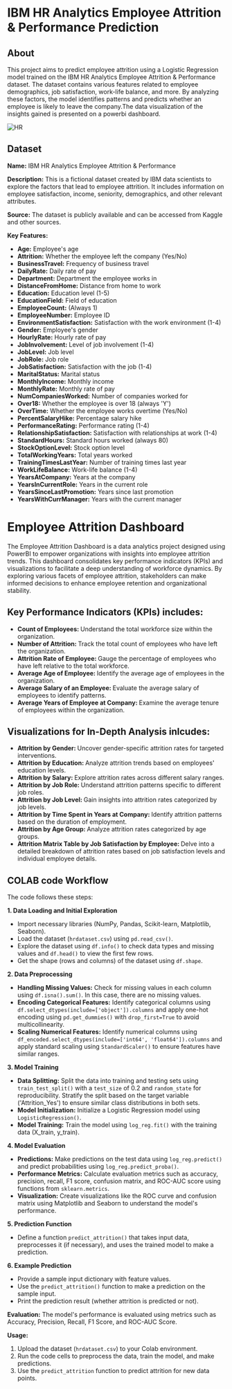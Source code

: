 # IBM HR Analytics Employee Attrition & Performance Prediction

## About

This project aims to predict employee attrition using a Logistic Regression model trained on the IBM HR Analytics Employee Attrition & Performance dataset. The dataset contains various features related to employee demographics, job satisfaction, work-life balance, and more. By analyzing these factors, the model identifies patterns and predicts whether an employee is likely to leave the company.The data visualization of the insights gained is presented on a powerbi dashboard.

![HR](https://hrsoftware.in/wp-content/uploads/2022/10/Employee-Attrition.jpg)

## Dataset

**Name:** IBM HR Analytics Employee Attrition & Performance

**Description:** This is a fictional dataset created by IBM data scientists to explore the factors that lead to employee attrition. It includes information on employee satisfaction, income, seniority, demographics, and other relevant attributes.

**Source:** The dataset is publicly available and can be accessed from Kaggle and other sources.

**Key Features:**

*   **Age:** Employee's age
*   **Attrition:** Whether the employee left the company (Yes/No)
*   **BusinessTravel:** Frequency of business travel
*   **DailyRate:** Daily rate of pay
*   **Department:** Department the employee works in
*   **DistanceFromHome:** Distance from home to work
*   **Education:** Education level (1-5)
*   **EducationField:** Field of education
*   **EmployeeCount:** (Always 1)
*   **EmployeeNumber:** Employee ID
*   **EnvironmentSatisfaction:** Satisfaction with the work environment (1-4)
*   **Gender:** Employee's gender
*   **HourlyRate:** Hourly rate of pay
*   **JobInvolvement:** Level of job involvement (1-4)
*   **JobLevel:** Job level
*   **JobRole:** Job role
*   **JobSatisfaction:** Satisfaction with the job (1-4)
*   **MaritalStatus:** Marital status
*   **MonthlyIncome:** Monthly income
*   **MonthlyRate:** Monthly rate of pay
*   **NumCompaniesWorked:** Number of companies worked for
*   **Over18:** Whether the employee is over 18 (always 'Y')
*   **OverTime:** Whether the employee works overtime (Yes/No)
*   **PercentSalaryHike:** Percentage salary hike
*   **PerformanceRating:** Performance rating (1-4)
*   **RelationshipSatisfaction:** Satisfaction with relationships at work (1-4)
*   **StandardHours:** Standard hours worked (always 80)
*   **StockOptionLevel:** Stock option level
*   **TotalWorkingYears:** Total years worked
*   **TrainingTimesLastYear:** Number of training times last year
*   **WorkLifeBalance:** Work-life balance (1-4)
*   **YearsAtCompany:** Years at the company
*   **YearsInCurrentRole:** Years in the current role
*   **YearsSinceLastPromotion:** Years since last promotion
*   **YearsWithCurrManager:** Years with the current manager

<h1>Employee Attrition Dashboard</h1>

<p>The Employee Attrition Dashboard is a data analytics project designed using PowerBI to empower organizations with insights into employee attrition trends. This dashboard consolidates key performance indicators (KPIs) and visualizations to facilitate a deep understanding of workforce dynamics. By exploring various facets of employee attrition, stakeholders can make informed decisions to enhance employee retention and organizational stability.</p>

<h2>Key Performance Indicators (KPIs) includes:</h2>

<ul>
  <li><b>Count of Employees: </b>Understand the total workforce size within the organization.</li>
  <li><b>Number of Attrition: </b>Track the total count of employees who have left the organization.</li>
  <li><b>Attrition Rate of Employee: </b>Gauge the percentage of employees who have left relative to the total workforce.</li>
  <li><b>Average Age of Employee: </b>Identify the average age of employees in the organization.</li>
  <li><b>Average Salary of an Employee: </b>Evaluate the average salary of employees to identify patterns.</li>
  <li><b>Average Years of Employee at Company: </b>Examine the average tenure of employees within the organization.</li>
</ul>

<h2>Visualizations for In-Depth Analysis inlcudes:</h2>

<ul>
  <li><b>Attrition by Gender: </b>Uncover gender-specific attrition rates for targeted interventions.</li>
  <li><b>Attrition by Education: </b>Analyze attrition trends based on employees' education levels.</li>
  <li><b>Attrition by Salary: </b>Explore attrition rates across different salary ranges.</li>
  <li><b>Attrition by Job Role: </b>Understand attrition patterns specific to different job roles.</li>
  <li><b>Attrition by Job Level: </b>Gain insights into attrition rates categorized by job levels.</li>
  <li><b>Attrition by Time Spent in Years at Company: </b>Identify attrition patterns based on the duration of employment.</li>
  <li><b>Attrition by Age Group: </b>Analyze attrition rates categorized by age groups.</li>
  <li><b>Attrition Matrix Table by Job Satisfaction by Employee: </b>Delve into a detailed breakdown of attrition rates based on job satisfaction levels and individual employee details.</li>
</ul>

## COLAB code Workflow

The code follows these steps:

**1. Data Loading and Initial Exploration**

*   Import necessary libraries (NumPy, Pandas, Scikit-learn, Matplotlib, Seaborn).
*   Load the dataset (`hrdataset.csv`) using `pd.read_csv()`.
*   Explore the dataset using `df.info()` to check data types and missing values and `df.head()` to view the first few rows.
*   Get the shape (rows and columns) of the dataset using `df.shape`.

**2. Data Preprocessing**

*   **Handling Missing Values:** Check for missing values in each column using `df.isna().sum()`. In this case, there are no missing values.
*   **Encoding Categorical Features:** Identify categorical columns using `df.select_dtypes(include=['object']).columns` and apply one-hot encoding using `pd.get_dummies()` with `drop_first=True` to avoid multicollinearity.
*   **Scaling Numerical Features:** Identify numerical columns using `df_encoded.select_dtypes(include=['int64', 'float64']).columns` and apply standard scaling using `StandardScaler()` to ensure features have similar ranges.

**3. Model Training**

*   **Data Splitting:** Split the data into training and testing sets using `train_test_split()` with a `test_size` of 0.2 and `random_state` for reproducibility. Stratify the split based on the target variable ('Attrition\_Yes') to ensure similar class distributions in both sets.
*   **Model Initialization:** Initialize a Logistic Regression model using `LogisticRegression()`.
*   **Model Training:** Train the model using `log_reg.fit()` with the training data (X\_train, y\_train).

**4. Model Evaluation**

*   **Predictions:** Make predictions on the test data using `log_reg.predict()` and predict probabilities using `log_reg.predict_proba()`.
*   **Performance Metrics:** Calculate evaluation metrics such as accuracy, precision, recall, F1 score, confusion matrix, and ROC-AUC score using functions from `sklearn.metrics`.
*   **Visualization:** Create visualizations like the ROC curve and confusion matrix using Matplotlib and Seaborn to understand the model's performance.

**5. Prediction Function**

*   Define a function `predict_attrition()` that takes input data, preprocesses it (if necessary), and uses the trained model to make a prediction.

**6. Example Prediction**

*   Provide a sample input dictionary with feature values.
*   Use the `predict_attrition()` function to make a prediction on the sample input.
*   Print the prediction result (whether attrition is predicted or not).


**Evaluation:** The model's performance is evaluated using metrics such as Accuracy, Precision, Recall, F1 Score, and ROC-AUC Score.

**Usage:**

1.  Upload the dataset (`hrdataset.csv`) to your Colab environment.
2.  Run the code cells to preprocess the data, train the model, and make predictions.
3.  Use the `predict_attrition` function to predict attrition for new data points.
